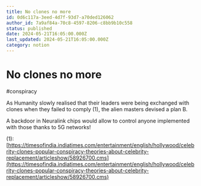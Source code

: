 ```yaml
---
title: No clones no more
id: 0d6c117a-3eed-4d7f-93d7-a70ded126062
author_id: 7a9af84a-70c8-4597-8206-c8bb9b10c558
status: published
date: 2024-05-21T16:05:00.000Z
last_updated: 2024-05-21T16:05:00.000Z
category: notion
---
```


# No clones no more


#conspiracy

As Humanity slowly realised that their leaders were being exchanged with clones when they failed to comply (1), the alien masters devised a plan B.

A backdoor in Neuralink chips would allow to control anyone implemented with those thanks to 5G networks!

(1): [https://timesofindia.indiatimes.com/entertainment/english/hollywood/celebrity-clones-popular-conspiracy-theories-about-celebrity-replacement/articleshow/58926700.cms](https://timesofindia.indiatimes.com/entertainment/english/hollywood/celebrity-clones-popular-conspiracy-theories-about-celebrity-replacement/articleshow/58926700.cms)
